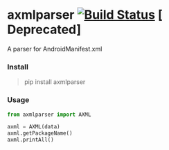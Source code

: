 # axmlparser [![Build Status](https://travis-ci.org/mikusjelly/axmlparser.svg?branch=master)](https://travis-ci.org/acgmohu/axmlparser) [ Deprecated]

A parser for AndroidManifest.xml


### Install

> pip install axmlparser




### Usage

```python
from axmlparser import AXML

axml = AXML(data)
axml.getPackageName()
axml.printAll()
```


